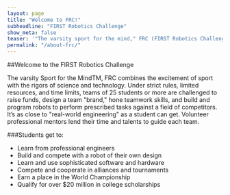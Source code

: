 ```yaml
---
layout: page
title: "Welcome to FRC!"
subheadline: "FIRST Robotics Challenge"
show_meta: false
teaser: '"The varsity sport for the mind," FRC (FIRST Robotics Challenge) combines the excitement of sports with the rigor of science and technology. Students are challenged with limited time and resources to create a robot that can perform specific tasks. '
permalink: "/about-frc/"
---
```


##Welcome to the FIRST Robotics Challenge

The varsity Sport for the MindTM, FRC combines the excitement of sport with the rigors of science and technology. Under strict rules, limited resources, and time limits, teams of 25 students or more are challenged to raise funds, design a team "brand," hone teamwork skills, and build and program robots to perform prescribed tasks against a field of competitors.  It’s as close to "real-world engineering" as a student can get. Volunteer professional mentors lend their time and talents to guide each team.

###Students get to:

* Learn from professional engineers
* Build and compete with a robot of their own design 
* Learn and use sophisticated software and hardware
* Compete and cooperate in alliances and tournaments
* Earn a place in the World Championship
* Qualify for over $20 million in college scholarships 
